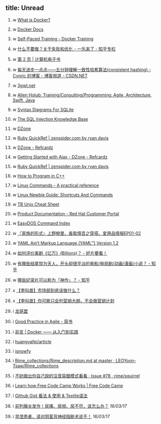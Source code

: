 title: Unread
---

1. w [What is Docker?](https://www.docker.com/what-docker)

1. w [Docker Docs](https://docs.docker.com/)

1. w [Self-Paced Training - Docker Training](https://training.docker.com/self-paced-training)

1. w [什么不要做？关于失败和优化 - 一乐来了 - 知乎专栏](http://zhuanlan.zhihu.com/yilecoming/20587867)

1. w [第 2 页 | 计算机电子书](http://it-ebooks.flygon.net/page/2/)

1. w [每天进步一点点——五分钟理解一致性哈希算法(consistent hashing) - Cynric 的博客 - 博客频道 - CSDN.NET](http://blog.csdn.net/cywosp/article/details/23397179)

1. w [3gwt.net](http://ww12.3gwt.net/)

1. w [Allen Holub: Training/Consulting/Programming: Agile, Architecture, Swift, Java](http://www.holub.com/goodies/uml/index.html)

1. w [Syntax Diagrams For SQLite](http://www.sqlite.org/syntaxdiagrams.html)

1. w [The SQL Injection Knowledge Base](http://www.websec.ca/kb/sql_injection)

1. w [DZone](https://dzone.com/refcardz/essential-ruby)

1. w [Ruby QuickRef | zenspider.com by ryan davis](http://www.zenspider.com/Languages/Ruby/QuickRef.html)

1. w [DZone - Refcardz](https://dzone.com/refcardz/getting-started-firebug-15)

1. w [Getting Started with Ajax - DZone - Refcardz](https://dzone.com/refcardz/getting-started-ajax)

1. w [Ruby QuickRef | zenspider.com by ryan davis](http://www.zenspider.com/Languages/Ruby/QuickRef.html)

1. w [How to Program in C++](http://cs.fit.edu/%7Emmahoney/cse2050/how2cpp.html)

1. w [Linux Commands - A practical reference](http://www.pixelbeat.org/cmdline.html)

1. w [Linux Newbie Guide: Shortcuts And Commands](http://www.unixguide.net/linux/linuxshortcuts.shtml)

1. w [TB Unix Cheat Sheet](http://www.rain.org/%7Emkummel/unix.html)

1. w [Product Documentation - Red Hat Customer Portal](https://access.redhat.com/documentation/en/)

1. w [EasyDOS Command Index](http://web.csulb.edu/~murdock/dosindex.html)

1. w [『家族的形式』上野樹里、香取慎吾之穿搭、爱用品情报EP01-02](http://tieba.baidu.com/p/4348010769?share=9105&amp;fr=share&amp;from=groupmessage&amp;isappinstalled=1)

1. w [YAML Ain’t Markup Language (YAML™) Version 1.2](http://www.yaml.org/spec/1.2/spec.html)

1. w [如何评价美剧《亿万》(Billions)？ - 好片要看！](https://www.zhihu.com/question/39685237)

1. w [有哪些结尾惊为天人，开头却很平淡的电影/电视剧/动画/漫画/小说？ - 知乎](https://www.zhihu.com/question/37856401?utm_campaign=official_account&utm_source=weibo&utm_medium=zhihu&utm_content=question)

1. w [哪些纪录片可以称为「神作」？ - 知乎](https://www.zhihu.com/question/22613022?utm_campaign=official_account&utm_source=weibo&utm_medium=zhihu&utm_content=question)

1. x [【李叫兽】市场部到底该做什么？](http://mp.weixin.qq.com/s?__biz=MzA5NTMxOTczOA==&amp;mid=402382827&amp;idx=1&amp;sn=30628119305fe86ff5a72f745757c7e6&amp;scene=1&amp;srcid=0316B3frE0WEMVMaK71BCdKl#rd)

1. x [【李叫兽】你可能只会列营销大纲，不会做营销计划](http://mp.weixin.qq.com/s?__biz=MzA5NTMxOTczOA==&amp;mid=402492799&amp;idx=1&amp;sn=7c908eb76892c96f0f6824527b52e4b5&amp;scene=1&amp;srcid=03161mhHfUUPJhRXcd0pRPJc#rd)

1. i [龙哥盟](http://flygon.net/page/15/)

1. i [Good Practice in Agile - 简书](http://www.jianshu.com/p/a21ff34ba22c)

1. i [前言 | Docker —— 从入门到实践](https://yeasy.gitbooks.io/docker_practice/content/)

1. i [huangyafei/article](https://github.com/huangyafei/article)

1. i [isnowfy](http://www.isnowfy.com/)

1. i [Rime_collections/Rime_description.md at master · LEOYoon-Tsaw/Rime_collections](https://github.com/LEOYoon-Tsaw/Rime_collections/blob/master/Rime_description.md)

1. i [不妨做出你自己說的注音容錯模式看看 · Issue #78 · rime/squirrel](https://github.com/rime/squirrel/issues/78)

1. i [Learn how Free Code Camp Works | Free Code Camp](http://www.freecodecamp.com/challenges/learn-how-free-code-camp-works)

1. i [Github Gist 看法 & 使用 & Textile语法](http://www.zhihu.com/question/21343711)

1. i [前列腺炎发作！尿痛、尿频、尿不尽，该怎么办？](http://mp.weixin.qq.com/s?__biz=MjA1ODMxMDQwMQ==&mid=406299562&idx=3&sn=4d9225a8da026df0e204f74331de77c5&scene=21#wechat_redirect) _16/03/17_

1. i [早泄患者，请对阴茎背神经阻断术说不！](http://mp.weixin.qq.com/s?__biz=MjA1ODMxMDQwMQ==&mid=202715083&idx=1&sn=add30906fc3abb53b7e2743a837e986e&scene=21#wechat_redirect) _16/03/17_

